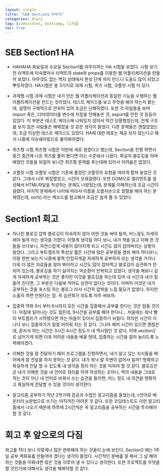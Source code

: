 ```yaml
---
layout: single
title: "SEB Section1 마무리"
categories: diary
tag: [codestates, bootcamp, life]
toc: true
---
```


# SEB Section1 HA

- HAHAHA
  화요일과 수요일 Section1를 마무리하는 HA 시험을 보았다. 시험 보기 전 리액트에 미숙했어서 리액트의 state와 props를 이용한 웹 어플리케이션을 만들어 보았다. 아무것도 없는 백지 상태에서 완성 단계 까지 만드니 도움도 많이 되었고 뿌듯하였다. HA시험은 총 3가지로 과제 시험, 퀴즈 시험, 코플릿 시험 이 있다.

- 과제형 시험
  과제 시험은 내가 만든 웹 어플리케이션과 동일한 기능을 수행하는 웹 어플리케이션을 만드는 것이었다. 테스트 케이스를 보고 무엇을 해야 하는지 봤는데, 설명이 구체적으로 안되어 있어 조금은 난해하였다. 또한 각 파일들을 보며 import 혹은, 더미데이터를 변수에 저장을 안해놓은 것, export를 안한 것 등등이 있었다. 이 부분은 테스트 케이스에 나와있지 않아서 약간 당황했었는데, 전체 구조를 보지 않은 사람들은 헤메었을 것 같은 생각이 들었다. 다른 문제들은 괜찮았었는데, 조금 이상한 테스트 케이스도 있었다. HA에 대한 레포는 제공 되지 않는다고 해서 나중에 이슈쉐어링으로 물어봐야겠다.

- 퀴즈형 시험
  퀴즈형 시험은 이번에 새로 생겼다고 했는데, Seciton을 진행 하면서 중간 중간에 나온 퀴즈를 풀어 봤다면 아는 수준에서 나왔다.
  확실히 블로깅을 하며 배웠던 것들을 되짚어 보니깐 퀴즈형 문제를 푸는데에 있어서 어려움은 없었다.

- 코플릿 시험
  코플릿 시험은 기존에 풀었던 코플릿의 유형을 여러개 합쳐 놓았던 것 같다. 그래서 너무 복잡했었고, 시간이 오래걸렸다. 또한 DOM으로 엘리먼트를 생성해서 HTML파일을 작성하는 문제도 나왔었는데, 문제를 이해하는데 조금 시간이 걸렸다. 마지막 문제에서 나이에 따라서 이름을 오름차순으로 정렬을 해야 하는 문제였는데, sort() 라는 메소드를 참고해서 조금은 쉽게 풀 수 있었다.

# Section1 회고

- 지나친 블로깅 압박
  블로깅이 익숙하지 않아 어떤 것을 써야 될까, 어느정도 자세히 써야 될까 라는 생각을 가졌다. 이렇게 생각을 하다 보니, 내가 책을 읽고 이해 한 것들을 쓰다보니, 자연스럽게 내용이 많아지게 되고 시간도 많이 잡아버리는 상황이 왔었다. 그리고 부트캠프의 특성상 짧은 시간에 많은 공부량을 겸비 해야 하다보니, 이왕 한번 보는거 나중에 발목 안잡히게끔 자세하게 공부하자 라는 생각을 가지니 더욱 더 많은 자료들을 찾아 봐야하고 시간도 많이 잡아먹고 블로깅이 습관화가 안되어 있는데, 블로깅을 하기 싫어지는 악순환이 반복되고 있었다. 생각을 해보니 깊게 자세하게 공부하는 것은 좋지만 이것을 블로깅을 하는데 있어 내 시간과 내가 힘들어 진다면, 그 부분은 다음에 적어도 상관이 없다는 것이다. 어쩌피 이것은 내가 공부하는 것을 포스팅 하는 블로그 라서 시간적 압박을 느낄 필요가 없었다. 하지만 소홀히 하면 안된다는 점. 꼭 습관화가 되도록 자주 써보자.

- 집중력 약화
  9시 부터 6시까지 모든 시간을 집중해서 공부를 한다는 것은 힘들 것이다. 아침에 일어나는 것도 힘든데, 9시간을 공부를 해야 한다니... 처음에는 워낙 빨리 부트캠프가 시작됐으면 하는 마음이 있어서 집중하기 쉬웠다. 하지만 시간이 지나다 보니 집중하기가 점점 어려워 지는 것 같다. 그나마 페어 시간이 있으면 괜찮은데, 혼자서 하는 시간은 3시간 4시간 정도가 내 맥시멈인 것 같다. 이제 section2 로 넘어가게 되면 더욱 어려운 내용을 배울 텐데, 집중하는 시간을 점차 늘리도록 노력해야겠다.

- 이해한 것을 잘 전달하기
  페어 프로그램을 진행하면서, 내가 알고 있는 지식들을 페어에게 잘 전달을 하지 못하는 것 같다. 내가 워낙 말 주변이 없어서 일까? 명확하고 확실하게 전달 할 수 있도록 내 생각을 정리 하는 것을 익혀야 할 것 같다. 블로깅은 곧 내가 이해한 것을 내 언어로 정리를 하여 작성하는 곳이니, 책의 내용을 그대로 적는 것이 아닌 내 언어로 바꿔서 쓰는 습관을 들이면, 어느 정도 내 의견을 명확하고 확실하게 전달할 수 있을 것이라 생각한다.

- 알고리즘 공부하기
  작년 2학기때 컴공과 수업인 알고리즘을 들었는데, c언어로 배운터라 js문법으로 쓰기는 아직까진 어려운 것 같다. 또한 코딩테스트도 이런 알고리즘에서 나오기 때문에 하루에 2시간씩은 꼭 알고리즘을 공부하는 시간을 투자해야 할 것 같다.

# 회고 후 앞으로의 다짐

회고를 적다 보니 이렇게나 많은 변화해야 하는 것들이 눈에 보인다. Section2 때는 1주일 공부 계획표를 만들어야 겠다는 생각이 들었다. 시간적인 분배를 잘 해서 그 날 해야하는 것들을 이뤄내면 많은 것을 이루어 낼 수 있다고 생각한다. 또한 프로젝트를 무엇을 할 것인가에 대해서도 생각을 해봐야할 것 같다.
